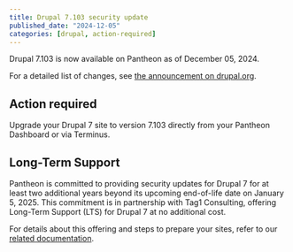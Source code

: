 ```yaml
---
title: Drupal 7.103 security update
published_date: "2024-12-05"
categories: [drupal, action-required]
---
```


Drupal 7.103 is now available on Pantheon as of December 05, 2024.

For a detailed list of changes, see [the announcement on drupal.org](https://www.drupal.org/project/drupal/releases/7.103).

## Action required

Upgrade your Drupal 7 site to version 7.103 directly from your Pantheon Dashboard or via Terminus.

## Long-Term Support

Pantheon is committed to providing security updates for Drupal 7 for at least two additional years beyond its upcoming end-of-life date on January 5, 2025. This commitment is in partnership with Tag1 Consulting, offering Long-Term Support (LTS) for Drupal 7 at no additional cost.

For details about this offering and steps to prepare your sites, refer to our [related documentation](/supported-drupal/#drupal-7-long-term-support).
